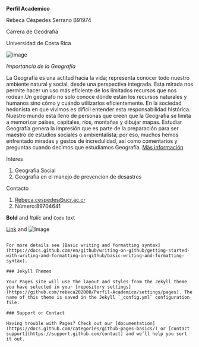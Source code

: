 **Perfil Academico**

Rebeca Céspedes Serrano B91974

Carrera de Geodrafía

Universidad de Costa Rica

![image](https://user-images.githubusercontent.com/104148040/165228791-17c54fdb-bafc-4283-b9fb-5fadcf8936be.png)

_Importancia de la Geografía_ 

La Geografía es una actitud hacia la vida; representa conocer todo nuestro ambiente natural y social, desde una perspectiva integrada. Esta mirada nos permite hacer un uso más eficiente de los limitados recursos que nos rodean.Un geógrafo no solo conoce dónde están los recursos naturales y humanos sino cómo y cuándo utilizarlos eficientemente. En la sociedad hedonista en que vivimos es difícil entender esta responsabilidad histórica. Nuestro mundo está lleno de personas que creen que la Geografía se limita a memorizar países, capitales, ríos, montañas y dibujar mapas. Estudiar Geografía genera la impresión que es parte de la preparación para ser maestro de estudios sociales o ambientalista; por eso, muchos hemos enfrentado miradas y gestos de incredulidad, así como comentarios y preguntas cuando decimos que estudiamos Geografía. [Más información](https://sociales.uprrp.edu/geografia/el-departamento/#:~:text=La%20Geograf%C3%ADa%20es%20una%20actitud,limitados%20recursos%20que%20nos%20rodean.)

Interes
1. Geografia Social
2. Geografia en el manejo de prevencion de desastres 

Contacto
1. Rebeca.cespedes@ucr.ac.cr
2. Número:89704641

**Bold** and _Italic_ and `Code` text

[Link](url) and ![Image](src)
```

For more details see [Basic writing and formatting syntax](https://docs.github.com/en/github/writing-on-github/getting-started-with-writing-and-formatting-on-github/basic-writing-and-formatting-syntax).

### Jekyll Themes

Your Pages site will use the layout and styles from the Jekyll theme you have selected in your [repository settings](https://github.com/rebeca202000/Perfil-Academico/settings/pages). The name of this theme is saved in the Jekyll `_config.yml` configuration file.

### Support or Contact

Having trouble with Pages? Check out our [documentation](https://docs.github.com/categories/github-pages-basics/) or [contact support](https://support.github.com/contact) and we’ll help you sort it out.
